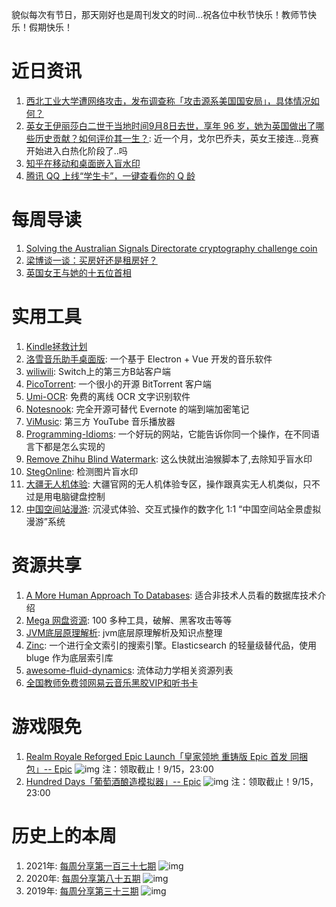 貌似每次有节日，那天刚好也是周刊发文的时间...祝各位中秋节快乐！教师节快乐！假期快乐！

# 近日资讯

1. [西北工业大学遭网络攻击，发布调查称「攻击源系美国国安局」，具体情况如何？](https://www.zhihu.com/question/551866980)
2. [英女王伊丽莎白二世于当地时间9月8日去世，享年 96 岁，她为英国做出了哪些历史贡献？如何评价其一生？](https://www.zhihu.com/question/552517829): 近一个月，戈尔巴乔夫，英女王接连...竞赛开始进入白热化阶段了..吗
3. [知乎在移动和桌面嵌入盲水印](https://www.solidot.org/story?sid=72670)
4. [腾讯 QQ 上线“学生卡”，一键查看你的 Q 龄](https://www.ithome.com/0/639/152.htm)

# 每周导读

1. [Solving the Australian Signals Directorate cryptography challenge coin](http://senwerks.com/hacktheplanet/Solving-the-Australian-Signals-Directorate-cryptography-challenge-coin.html)
2. [梁博谈一谈：买房好还是租房好？](https://mp.weixin.qq.com/s/UNur72pTXjTzePtkuOIIYQ)
3. [英国女王与她的十五位首相](https://mp.weixin.qq.com/s/fxAcCwem6rTqjc3o9PSqvA)

# 实用工具

1. [Kindle拯救计划](https://github.com/1pone/1pone.github.io)
2. [洛雪音乐助手桌面版](https://github.com/lyswhut/lx-music-desktop): 一个基于 Electron + Vue 开发的音乐软件
3. [wiliwili](https://github.com/xfangfang/wiliwili): Switch上的第三方B站客户端
4. [PicoTorrent](https://github.com/picotorrent/picotorrent): 一个很小的开源 BitTorrent 客户端
5. [Umi-OCR](https://github.com/hiroi-sora/Umi-OCR): 免费的离线 OCR 文字识别软件
6. [Notesnook](https://github.com/streetwriters/notesnook): 完全开源可替代 Evernote 的端到端加密笔记
7. [ViMusic](https://github.com/vfsfitvnm/ViMusic): 第三方 YouTube 音乐播放器
8. [Programming-Idioms](https://programming-idioms.org/): 一个好玩的网站，它能告诉你同一个操作，在不同语言下都是怎么实现的
9. [Remove Zhihu Blind Watermark](https://greasyfork.org/zh-CN/scripts/450706): 这么快就出油猴脚本了,去除知乎盲水印
10. [StegOnline](https://stegonline.georgeom.net/upload): 检测图片盲水印
11. [大疆无人机体验](https://start.dji.com/): 大疆官网的无人机体验专区，操作跟真实无人机类似，只不过是用电脑键盘控制
12. [中国空间站漫游](https://roam.cdstm.cn/roam): 沉浸式体验、交互式操作的数字化 1:1 “中国空间站全景虚拟漫游”系统

# 资源共享

1. [A More Human Approach To Databases](https://ccorcos.github.io/filing-cabinets/): 适合非技术人员看的数据库技术介绍
2. [Mega 网盘资源](https://mega.nz/folder/A8BxjKSK#AQiOE0jm95XOevYqhx4F-Q): 100 多种工具，破解、黑客攻击等等
3. [JVM底层原理解析](https://github.com/shaoxiongdu/JVMStudy): jvm底层原理解析及知识点整理    
4. [Zinc](https://github.com/zinclabs/zinc): 一个进行全文索引的搜索引擎。Elasticsearch 的轻量级替代品，使用 bluge 作为底层索引库
5. [awesome-fluid-dynamics](https://github.com/lento234/awesome-fluid-dynamics): 流体动力学相关资源列表
6. [全国教师免费领网易云音乐黑胶VIP和听书卡](https://y.music.163.com/m/at/63194d18ff3620afdeeb79dc?userid=112661831&dlt=0846&app_version=8.8.20)

# 游戏限免

1. [Realm Royale Reforged Epic Launch「皇家领地 重铸版 Epic 首发 同捆包」-- Epic](https://store.epicgames.com/p/hundred-days-winemaking-simulator)
![img](http://mmbiz.qpic.cn/sz_mmbiz_png/pDARXZuibAKRF947eYEGRSLibUKz7V4ZibWDEwicMH0rVpjaWXCCBaxlkqACkmShMo8IaV33BF6Ix2XzxyX8q81x2Q/0?wx_fmt=png)
注：领取截止！9/15，23:00
2. [Hundred Days「葡萄酒酿造模拟器」-- Epic](https://store.epicgames.com/p/realm-royale-reforged--epic-launch-bundle)
![img](http://mmbiz.qpic.cn/sz_mmbiz_png/pDARXZuibAKRF947eYEGRSLibUKz7V4ZibWJaK1Wz4uzfiaAJ2viau9epEpBlB9FGtYPj8f82n4fgYZib0VBzTAa3GBQ/0?wx_fmt=png)
注：领取截止！9/15，23:00

# 历史上的本周

1. 2021年: [每周分享第一百三十七期](https://mp.weixin.qq.com/s/Hd03wBM_ZlQswbuIH1yScg)
![img](https://mmbiz.qpic.cn/sz_mmbiz_jpg/pDARXZuibAKSpVSUpkgnnAXLnHtVzGzSPYlIoCXd8NokcxTlY4WibqskOQ3ehzXaIaHLTA8NwicNxsZ2JmhmAbccA/640?wx_fmt=jpeg&wxfrom=5&wx_lazy=1&wx_co=1)
2. 2020年: [每周分享第八十五期](https://mp.weixin.qq.com/s/4yjn3XWGaK0Xkt61bBtnnA)
![img](https://mmbiz.qpic.cn/sz_mmbiz_jpg/pDARXZuibAKRCHA2VAnoGfBTAlJkzao726Vu1NU7HuyBuicicNjl5sD2Rm1CwWs36icACh95nqLNDcJQUENpKo181w/640?wx_fmt=jpeg&wxfrom=5&wx_lazy=1&wx_co=1)
3. 2019年: [每周分享第三十三期](https://mp.weixin.qq.com/s/QPc7WptISgMe7vtb5zhHWA)
![img](https://mmbiz.qpic.cn/mmbiz_jpg/pDARXZuibAKThEjZyLr2d2ibYqd4ibQib4NNfX7kmbkVibkV1m4zx4hLfuBBV8ZEyfnDSrg6gO1icITmxLtPT33Lc25Q/640?wx_fmt=jpeg&wxfrom=5&wx_lazy=1&wx_co=1)
